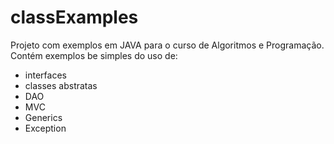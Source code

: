 # classExamples

Projeto com exemplos em JAVA para o curso de Algoritmos e Programação.
Contém exemplos be simples do uso de:
  - interfaces
  - classes abstratas
  - DAO
  - MVC
  - Generics
  - Exception
